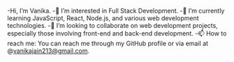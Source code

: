 -Hi, I’m Vanika.
-👀 I’m interested in Full Stack Development.
-🌱 I’m currently learning JavaScript, React, Node.js, and various web development technologies.
-💞️ I’m looking to collaborate on web development projects, especially those involving front-end and back-end development.
-📫 How to reach me: You can reach me through my GitHub profile or via email at @vanikajain213@gmail.com.





<!---
Vanika-08/Vanika-08 is a ✨ special ✨ repository because its `README.md` (this file) appears on your GitHub profile.
You can click the Preview link to take a look at your changes.
--->
